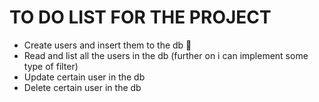 # TO DO LIST FOR THE PROJECT

- Create users and insert them to the db 🎯
- Read and list all the users in the db (further on i can implement some type of filter)
- Update certain user in the db
- Delete certain user in the db
